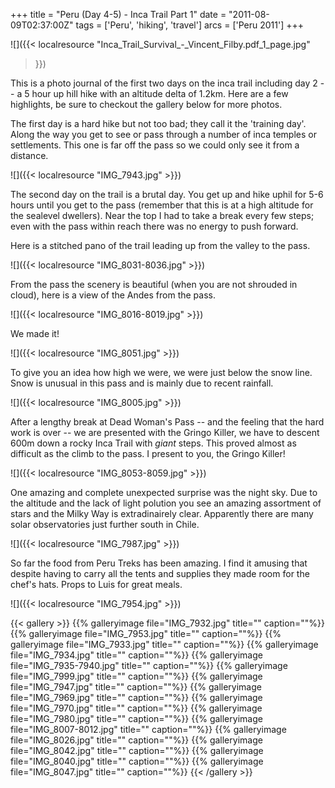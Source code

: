 +++
title = "Peru (Day 4-5) - Inca Trail Part 1"
date = "2011-08-09T02:37:00Z"
tags = ['Peru', 'hiking', 'travel']
arcs = ['Peru 2011']
+++

![]({{< localresource "Inca_Trail_Survival_-_Vincent_Filby.pdf_1_page.jpg"
>}})


This is a photo journal of the first two days on the inca trail including day
2 -- a 5 hour up hill hike with an altitude delta of 1.2km. Here are a few
highlights, be sure to checkout the gallery below for more photos.

The first day is a hard hike but not too bad; they call it the 'training day'.
Along the way you get to see or pass through a number of inca temples or
settlements. This one is far off the pass so we could only see it from a
distance. 

![]({{< localresource "IMG_7943.jpg" >}})

The second day on the trail is a brutal day. You get up and hike uphil for
5-6 hours until you get to the pass (remember that this is at a high altitude
for the sealevel dwellers). Near the top I had to take a break every few
steps; even with the pass within reach there was no energy to push forward.

Here is a stitched pano of the trail leading up from the valley to the pass.

![]({{< localresource "IMG_8031-8036.jpg" >}})

From the pass the scenery is beautiful (when you are not shrouded in cloud),
here is a view of the Andes from the pass.  

![]({{< localresource "IMG_8016-8019.jpg" >}})

We made it!  

![]({{< localresource "IMG_8051.jpg" >}})

To give you an idea how high we were, we were just below the snow line. Snow
is unusual in this pass and is mainly due to recent rainfall. 

![]({{< localresource "IMG_8005.jpg" >}})

After a lengthy break at Dead Woman's Pass -- and the feeling that the hard
work is over -- we are presented with the Gringo Killer, we have to descent
600m down a rocky Inca Trail with _giant_ steps. This proved almost as
difficult as the climb to the pass. I present to you, the Gringo Killer!

![]({{< localresource "IMG_8053-8059.jpg" >}})

One amazing and complete unexpected surprise was the night sky. Due to the
altitude and the lack of light polution you see an amazing assortment of stars
and the Milky Way is extradinairely clear. Apparently there are many solar
observatories just further south in Chile.

![]({{< localresource "IMG_7987.jpg" >}})

So far the food from Peru Treks has been amazing. I find it amusing that
despite having to carry all the tents and supplies they made room for the
chef's hats. Props to Luis for great meals.

![]({{< localresource "IMG_7954.jpg" >}})

{{< gallery >}} {{% galleryimage file="IMG_7932.jpg" title=""
caption=""%}} {{% galleryimage file="IMG_7953.jpg" title="" caption=""%}} {{%
galleryimage file="IMG_7933.jpg" title="" caption=""%}} {{% galleryimage
file="IMG_7934.jpg" title="" caption=""%}} {{% galleryimage
file="IMG_7935-7940.jpg" title="" caption=""%}} {{% galleryimage
file="IMG_7999.jpg" title="" caption=""%}} {{% galleryimage
file="IMG_7947.jpg" title="" caption=""%}} {{% galleryimage
file="IMG_7969.jpg" title="" caption=""%}} {{% galleryimage
file="IMG_7970.jpg" title="" caption=""%}} {{% galleryimage
file="IMG_7980.jpg" title="" caption=""%}} {{% galleryimage
file="IMG_8007-8012.jpg" title="" caption=""%}} {{% galleryimage
file="IMG_8026.jpg" title="" caption=""%}} {{% galleryimage
file="IMG_8042.jpg" title="" caption=""%}} {{% galleryimage
file="IMG_8040.jpg" title="" caption=""%}} {{% galleryimage
file="IMG_8047.jpg" title="" caption=""%}} {{< /gallery >}}


